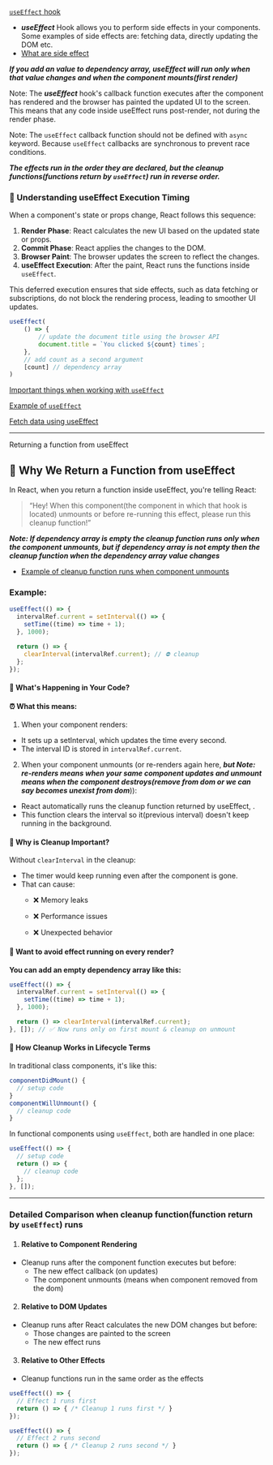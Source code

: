 [`useEffect` hook](https://youtu.be/-4XpG5_Lj_o?si=MZVcIH39AcRWKzt8)
- ***useEffect*** Hook allows you to perform side effects in your components. Some examples of side effects are: fetching data, directly updating the DOM etc.
- [What are side effect](https://youtu.be/lAFbKzO-fss?si=RWqnr78ckl2E0sn1&t=15707)


***If you add an value to dependency array, useEffect will run only when that value changes and when the component mounts(first render)***

Note: The ***useEffect*** hook's callback function executes after the component has rendered and the browser has painted the updated UI to the screen. This means that any code inside useEffect runs post-render, not during the render phase.

Note: The `useEffect` callback function should not be defined with `async` keyword. Because `useEffect` callbacks are synchronous to prevent race conditions. 





***The effects run in the order they are declared, but the cleanup functions(functions return by `useEffect`) run in reverse order.***


### 🧠 Understanding useEffect Execution Timing

When a component's state or props change, React follows this sequence:

1. **Render Phase**: React calculates the new UI based on the updated state or props.
2. **Commit Phase**: React applies the changes to the DOM.
3. **Browser Paint**: The browser updates the screen to reflect the changes.
4. **useEffect Execution**: After the paint, React runs the functions inside `useEffect`.

This deferred execution ensures that side effects, such as data fetching or subscriptions, do not block the rendering process, leading to smoother UI updates.




```js
useEffect(
    () => {
        // update the document title using the browser API
        document.title = `You clicked ${count} times`;
    },
    // add count as a second argument
    [count] // dependency array
)
```

[Important things when working with `useEffect`](https://youtu.be/M9O5AjEFzKw?si=QDZwT5l5OmixE2PR&t=9971)

[Example of `useEffect`](https://youtu.be/M9O5AjEFzKw?si=aOEJMywWOYehdmpQ&t=10047)

[Fetch data using useEffect](https://youtu.be/M9O5AjEFzKw?si=bn4UHz9s16pAOe8g&t=10501)

----
Returning a function from useEffect 
## 🧠 Why We Return a Function from useEffect
In React, when you return a function inside useEffect, you're telling React:
> “Hey! When this component(the component in which that hook is located) unmounts or before re-running this effect, please run this cleanup function!”


***Note: If dependency array is empty the cleanup function runs only when the component unmounts, but if dependency array is not empty then the cleanup function when the dependency array value changes***
- [Example of cleanup function runs when component unmounts](https://youtu.be/lAFbKzO-fss?si=HKRBWd4aipXeEibC&t=19837)

### Example: 
```js
useEffect(() => {
  intervalRef.current = setInterval(() => {
    setTime((time) => time + 1);
  }, 1000);

  return () => {
    clearInterval(intervalRef.current); // ⛔ cleanup
  };
});
```
#### 🔁 What's Happening in Your Code?
#### ⏰ What this means:
1. When your component renders:
- It sets up a setInterval, which updates the time every second.
- The interval ID is stored in `intervalRef.current`.

2. When your component unmounts (or re-renders again here, ***but Note: re-renders means when your same component updates and unmount means when the component destroys(remove from dom or we can say becomes unexist from dom***)):
- React automatically runs the cleanup function returned by useEffect, .
- This function clears the interval so it(previous interval) doesn't keep running in the background.

#### 🤔 Why is Cleanup Important?
Without `clearInterval` in the cleanup:

- The timer would keep running even after the component is gone.
- That can cause:
    - ❌ Memory leaks

    - ❌ Performance issues

    - ❌ Unexpected behavior


#### 🧪 Want to avoid effect running on every render?
**You can add an empty dependency array like this:**
```jsx
useEffect(() => {
  intervalRef.current = setInterval(() => {
    setTime((time) => time + 1);
  }, 1000);

  return () => clearInterval(intervalRef.current);
}, []); // ✅ Now runs only on first mount & cleanup on unmount
```


#### 🔄 How Cleanup Works in Lifecycle Terms
In traditional class components, it's like this:
```js
componentDidMount() {
  // setup code
}
componentWillUnmount() {
  // cleanup code
}
```

In functional components using `useEffect`, both are handled in one place:

```js
useEffect(() => {
  // setup code
  return () => {
    // cleanup code
  };
}, []);
```
 
----
### Detailed Comparison when cleanup function(function return by `useEffect`) runs
1. #### Relative to Component Rendering
- Cleanup runs after the component function executes but before:
    - The new effect callback (on updates)
    - The component unmounts (means when component removed from the dom)

2. #### Relative to DOM Updates
- Cleanup runs after React calculates the new DOM changes but before:
    - Those changes are painted to the screen
    - The new effect runs

3. #### Relative to Other Effects
- Cleanup functions run in the same order as the effects

```js
useEffect(() => {
  // Effect 1 runs first
  return () => { /* Cleanup 1 runs first */ }
});

useEffect(() => {
  // Effect 2 runs second
  return () => { /* Cleanup 2 runs second */ }
});
```
